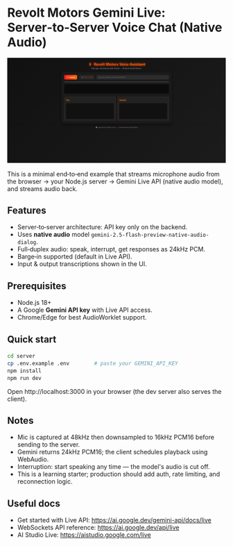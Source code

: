 # Revolt Motors Gemini Live: Server‑to‑Server Voice Chat (Native Audio)

![Logo](resource/view.png)

This is a minimal end‑to‑end example that streams microphone audio from the browser
-> your Node.js server -> Gemini Live API (native audio model), and streams audio back.

## Features
- Server‑to‑server architecture: API key only on the backend.
- Uses **native audio** model `gemini-2.5-flash-preview-native-audio-dialog`.
- Full‑duplex audio: speak, interrupt, get responses as 24kHz PCM.
- Barge‑in supported (default in Live API).
- Input & output transcriptions shown in the UI.

## Prerequisites
- Node.js 18+
- A Google **Gemini API key** with Live API access.
- Chrome/Edge for best AudioWorklet support.

## Quick start
```bash
cd server
cp .env.example .env        # paste your GEMINI_API_KEY
npm install
npm run dev
```
Open http://localhost:3000 in your browser (the dev server also serves the client).

## Notes
- Mic is captured at 48kHz then downsampled to 16kHz PCM16 before sending to the server.
- Gemini returns 24kHz PCM16; the client schedules playback using WebAudio.
- Interruption: start speaking any time — the model's audio is cut off.
- This is a learning starter; production should add auth, rate limiting, and reconnection logic.

## Useful docs
- Get started with Live API: https://ai.google.dev/gemini-api/docs/live
- WebSockets API reference: https://ai.google.dev/api/live
- AI Studio Live: https://aistudio.google.com/live
```